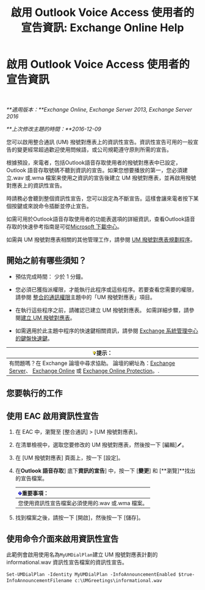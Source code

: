﻿---
title: '啟用 Outlook Voice Access 使用者的宣告資訊: Exchange Online Help'
TOCTitle: 啟用 Outlook Voice Access 使用者的宣告資訊
ms:assetid: b69ed0e1-f978-498a-963e-42a047678db4
ms:mtpsurl: https://technet.microsoft.com/zh-tw/library/Bb124344(v=EXCHG.150)
ms:contentKeyID: 50554056
ms.date: 05/23/2018
mtps_version: v=EXCHG.150
ms.translationtype: MT
---

# 啟用 Outlook Voice Access 使用者的宣告資訊

 

_**適用版本：**Exchange Online, Exchange Server 2013, Exchange Server 2016_

_**上次修改主題的時間：**2016-12-09_

您可以啟用整合通訊 (UM) 撥號對應表上的資訊性宣告。資訊性宣告可用的一般宣告的變更經常超過歡迎使用問候語，或公司規範遵守原則所需的宣告。

根據預設，來電者，包括Outlook語音存取使用者的撥號對應表中已設定，Outlook 語音存取號碼不聽到資訊的宣告。如果您想要播放的第一，您必須建立.wav 或.wma 檔案来使用之資訊的宣告後建立 UM 撥號對應表，並再啟用撥號對應表上的資訊性宣告。

時請務必會聽到整個資訊性宣告，您可以設定為不斷宣告。這樣會讓來電者按下某個按鍵或來說命令插斷並停止宣告。

如需可用於Outlook語音存取使用者的功能表選項的詳細資訊，查看Outlook語音存取的快速參考指南是可從[Microsoft 下載中心](https://go.microsoft.com/fwlink/p/?linkid=272767)。

如需與 UM 撥號對應表相關的其他管理工作，請參閱 [UM 撥號對應表規劃程序](um-dial-plan-procedures-exchange-2013-help.md)。

## 開始之前有哪些須知？

  - 預估完成時間： 少於 1 分鐘。

  - 您必須已獲指派權限，才能執行此程序或這些程序。若要查看您需要的權限，請參閱 [整合的通訊權限](unified-messaging-permissions-exchange-2013-help.md)主題中的「UM 撥號對應表」項目。

  - 在執行這些程序之前，請確認已建立 UM 撥號對應表。 如需詳細步驟，請參閱[建立 UM 撥號對應表](create-a-um-dial-plan-exchange-2013-help.md)。

  - 如需適用於此主題中程序的快速鍵相關資訊，請參閱 [Exchange 系統管理中心的鍵盤快速鍵](keyboard-shortcuts-in-the-exchange-admin-center-exchange-online-protection-help.md)。

<table>
<thead>
<tr class="header">
<th><img src="images/Bb124558.tip(EXCHG.150).gif" title="提示" alt="提示" />提示：</th>
</tr>
</thead>
<tbody>
<tr class="odd">
<td>有問題嗎？在 Exchange 論壇中尋求協助。 論壇的網址為：<a href="https://go.microsoft.com/fwlink/p/?linkid=60612">Exchange Server</a>、 <a href="https://go.microsoft.com/fwlink/p/?linkid=267542">Exchange Online</a> 或 <a href="https://go.microsoft.com/fwlink/p/?linkid=285351">Exchange Online Protection</a>。.</td>
</tr>
</tbody>
</table>


## 您要執行的工作

## 使用 EAC 啟用資訊性宣告

1.  在 EAC 中，瀏覽至 \[整合通訊\] \> \[UM 撥號對應表\]。

2.  在清單檢視中，選取您要修改的 UM 撥號對應表，然後按一下 \[編輯\]![編輯圖示](images/JJ218640.6f53ccb2-1f13-4c02-bea0-30690e6ea71d(EXCHG.150).gif "編輯圖示")。

3.  在 \[UM 撥號對應表\] 頁面上，按一下 \[設定\]。

4.  在**Outlook 語音存取**\] 底下**資訊的宣告**\] 中，按一下 \[**變更**\] 和 \[**瀏覽\]**找出的宣告檔案。
    
    <table>
    <thead>
    <tr class="header">
    <th><img src="images/Bb124558.important(EXCHG.150).gif" title="重要事項" alt="重要事項" />重要事項：</th>
    </tr>
    </thead>
    <tbody>
    <tr class="odd">
    <td>您使用資訊性宣告檔案必須使用的.wav 或.wma 檔案。</td>
    </tr>
    </tbody>
    </table>


5.  找到檔案之後，請按一下 \[開啟\]，然後按一下 \[儲存\]。

## 使用命令介面來啟用資訊性宣告

此範例會啟用使用名為`MyUMDialPlan`建立 UM 撥號對應表計劃的 informational.wav 資訊性宣告檔案的資訊性宣告。

    Set-UMDialPlan -Identity MyUMDialPlan -InfoAnnouncementEnabled $true-InfoAnnouncementFilename c:\UMGreetings\informational.wav

